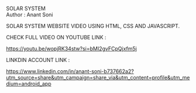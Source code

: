SOLAR SYSTEM
<br>
Author : Anant Soni


SOLAR SYSTEM WEBSITE VIDEO USING HTML, CSS AND JAVASCRIPT.


CHECK FULL VIDEO ON YOUTUBE LINK : 

https://youtu.be/wopjRK34stw?si=bMI2gvFCpQjxfm5j


LINKDIN ACCOUNT LINK : 

https://www.linkedin.com/in/anant-soni-b737662a2?utm_source=share&utm_campaign=share_via&utm_content=profile&utm_medium=android_app 
